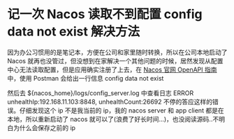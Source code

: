 # 记一次 Nacos 读取不到配置 config data not exist 解决方法

因为办公习惯用的是笔记本，方便在公司和家里随时转换，所以在公司本地启动了 Nacos 就再也没管过，但没想到在家解决一个其他问题的时候，居然发现从配置中心无法读取配置，但是应用确实注册了上去，在 [Nacos 官网 OpenAPI 指南](https://nacos.io/zh-cn/docs/open-api.html)中，使用 Postman 会给出一行信息 config data not exist

然后去 ${nacos_home}/logs/config_server.log 中查看日志 ERROR unhealthIp:192.168.11.103:8848, unhealthCount:26692 不停的答应这样的错误。仔细发现这个 ip 不是我当前的 ip，我的 nacos server 和 app client 都是在本地，所以重新启动了 nacos 就可以了(浪费了好长时间...)，也没阅读源码..不明白为什么会保存之前的 ip

